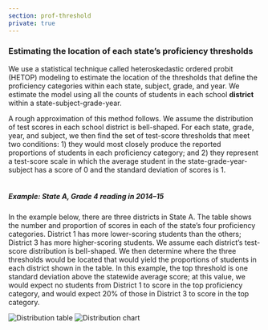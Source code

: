 ```yaml
---
section: prof-threshold
private: true
---
```

### Estimating the location of each state’s proficiency thresholds

We use a statistical technique called heteroskedastic ordered probit (HETOP) modeling to estimate the location of the thresholds that define the proficiency categories within each state, subject, grade, and year. We estimate the model using all the counts of students in each school **district** within a state-subject-grade-year. 

A rough approximation of this method follows. We assume the distribution of test scores in each school district is bell-shaped. For each state, grade, year, and subject, we then find the set of test-score thresholds that meet two conditions: 1) they would most closely produce the reported proportions of students in each proficiency category; and 2) they represent a test-score scale in which the average student in the state-grade-year-subject has a score of 0 and the standard deviation of scores is 1.  <br><br>

##### Example: State A, Grade 4 reading in 2014–15

<span id="state_a_grade_4_reading">In the example below, there are three districts in State A. The table shows the number and proportion of scores in each of the state’s four proficiency categories. District 1 has more lower-scoring students than the others; District 3 has more higher-scoring students. We assume each district’s test-score distribution is bell-shaped. We then determine where the three thresholds would be located that would yield the proportions of students in each district shown in the table.  </span><span id="state_a_grade_4_reading_chart">In this example, the top threshold is one standard deviation above the statewide average score; at this value, we would expect no students from District 1 to score in the top proficiency category, and would expect 20% of those in District 3 to score in the top category.</span>


<img src="/images/methods/distribution-table-v2.svg" class="w-100 mt-3 mb-8" alt="Distribution table" aria-describedby="state_a_grade_4_reading">
<img src="/images/methods/distribution-chart-v2.svg" class="w-75 mx-auto d-flex" alt="Distribution chart" aria-describedby="state_a_grade_4_reading_chart" />
<br>
